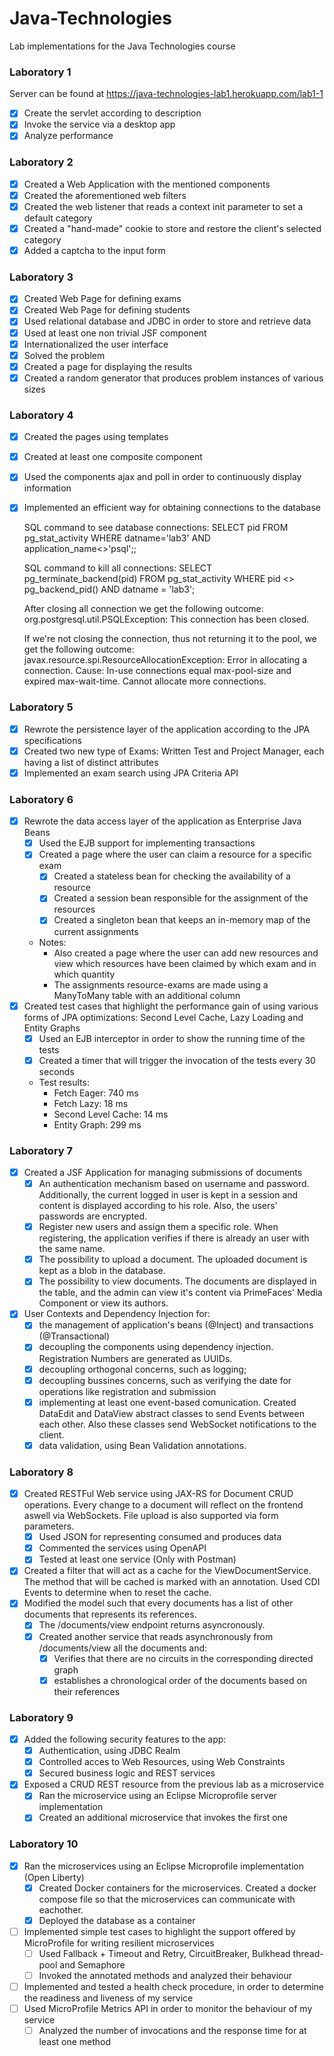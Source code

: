# Java-Technologies
 Lab implementations for the Java Technologies course

### Laboratory 1
 Server can be found at https://java-technologies-lab1.herokuapp.com/lab1-1
- [x] Create the servlet according to description
- [x] Invoke the service via a desktop app
- [x] Analyze performance

### Laboratory 2
- [X] Created a Web Application with the mentioned components
- [X] Created the aforementioned web filters
- [X] Created the web listener that reads a context init parameter to set a default category
- [X] Created a "hand-made" cookie to store and restore the client's selected category
- [X] Added a captcha to the input form

### Laboratory 3
- [X] Created Web Page for defining exams
- [X] Created Web Page for defining students
- [X] Used relational database and JDBC in order to store and retrieve data
- [X] Used at least one non trivial JSF component
- [X] Internationalized the user interface
- [X] Solved the problem
- [X] Created a page for displaying the results
- [X] Created a random generator that produces problem instances of various sizes

### Laboratory 4
- [X] Created the pages using templates
- [X] Created at least one composite component
- [X] Used the components ajax and poll in order to continuously display information
- [X] Implemented an efficient way for obtaining connections to the database

  SQL command to see database connections: 
  SELECT pid FROM pg_stat_activity WHERE datname='lab3' AND application_name<>'psql';;
  
  SQL command to kill all connections:
  SELECT 
    pg_terminate_backend(pid) 
  FROM 
    pg_stat_activity 
  WHERE
    pid <> pg_backend_pid()
    AND datname = 'lab3';
	
  After closing all connection we get the following outcome: 
  org.postgresql.util.PSQLException: This connection has been closed.
  
  If we're not closing the connection, thus not returning it to the pool, we get the following outcome:
  javax.resource.spi.ResourceAllocationException: Error in allocating a connection. Cause: In-use connections equal max-pool-size and expired max-wait-time. Cannot allocate more connections.
  
### Laboratory 5
- [X] Rewrote the persistence layer of the application according to the JPA specifications
- [X] Created two new type of Exams: Written Test and Project Manager, each having a list of distinct attributes
- [X] Implemented an exam search using JPA Criteria API

### Laboratory 6
- [X] Rewrote the data access layer of the application as Enterprise Java Beans
	- [X] Used the EJB support for implementing transactions
	- [X] Created a page where the user can claim a resource for a specific exam
		- [X] Created a stateless bean for checking the availability of a resource
		- [X] Created a session bean responsible for the assignment of the resources
		- [X] Created a singleton bean that keeps an in-memory map of the current assignments
	- Notes: 
		- Also created a page where the user can add new resources and view which resources have been claimed by which exam and in which quantity
		- The assignments resource-exams are made using a ManyToMany table with an additional column
- [X] Created test cases that highlight the performance gain of using various forms of JPA optimizations: Second Level Cache, Lazy Loading and Entity Graphs
	- [X] Used an EJB interceptor in order to show the running time of the tests
	- [X] Created a timer that will trigger the invocation of the tests every 30 seconds
	- Test results:
		- Fetch Eager: 740 ms
		- Fetch Lazy: 18 ms
		- Second Level Cache: 14 ms
		- Entity Graph: 299 ms
		
### Laboratory 7
- [X] Created a JSF Application for managing submissions of documents
	- [X] An authentication mechanism based on username and password. Additionally, the current logged in user is kept in a session and content is displayed according to his role. Also, the users' passwords are encrypted.
	- [X] Register new users and assign them a specific role. When registering, the application verifies if there is already an user with the same name.
	- [X] The possibility to upload a document. The uploaded document is kept as a blob in the database.
	- [X] The possibility to view documents. The documents are displayed in the table, and the admin can view it's content via PrimeFaces' Media Component or view its authors.
- [X] User Contexts and Dependency Injection for:
	- [X] the management of application's beans (@Inject) and transactions (@Transactional)
	- [X] decoupling the components using dependency injection. Registration Numbers are generated as UUIDs.
	- [X] decoupling orthogonal concerns, such as logging;
	- [X] decoupling bussines concerns, such as verifying the date for operations like registration and submission
	- [X] implementing at least one event-based comunication. Created DataEdit and DataView abstract classes to send Events between each other. Also these classes send WebSocket notifications to the client.
	- [X] data validation, using Bean Validation annotations.
		
### Laboratory 8
- [X] Created RESTFul Web service using JAX-RS for Document CRUD operations. Every change to a document will reflect on the frontend aswell via WebSockets. File upload is also supported via form parameters.
	- [X] Used JSON for representing consumed and produces data
	- [X] Commented the services using OpenAPI
	- [X] Tested at least one service (Only with Postman)
- [X] Created a filter that will act as a cache for the ViewDocumentService. The method that will be cached is marked with an annotation. Used CDI Events to determine when to reset the cache.
- [X] Modified the model such that every documents has a list of other documents that represents its references.
	- [X] The /documents/view endpoint returns asyncronously.
	- [X] Created another service that reads asynchronously from /documents/view all the documents and:
		- [X] Verifies that there are no circuits in the corresponding directed graph
		- [X] establishes a chronological order of the documents based on their references
		
### Laboratory 9
- [X] Added the following security features  to the app:
	- [X] Authentication, using JDBC Realm
	- [X] Controlled acces to Web Resources, using Web Constraints
	- [X] Secured business logic and REST services
- [X] Exposed a CRUD REST resource from the previous lab as a microservice
	- [X] Ran the microservice using an Eclipse Microprofile server implementation
	- [X] Created an additional microservice that invokes the first one
	
### Laboratory 10
- [X] Ran the microservices using an Eclipse Microprofile implementation (Open Liberty)
	- [X] Created Docker containers for the microservices. Created a docker compose file so that the microservices can communicate with eachother.
	- [X] Deployed the database as a container

- [ ] Implemented simple test cases to highlight the support offered by MicroProfile for writing resilient microservices
	- [ ] Used Fallback + Timeout and Retry, CircuitBreaker, Bulkhead thread-pool and Semaphore
	- [ ] Invoked the annotated methods and analyzed their behaviour
- [ ] Implemented and tested a health check procedure, in order to determine the readiness and liveness of my service
- [ ] Used MicroProfile Metrics API in order to monitor the behaviour of my service
	- [ ] Analyzed the number of invocations and the response time for at least one method